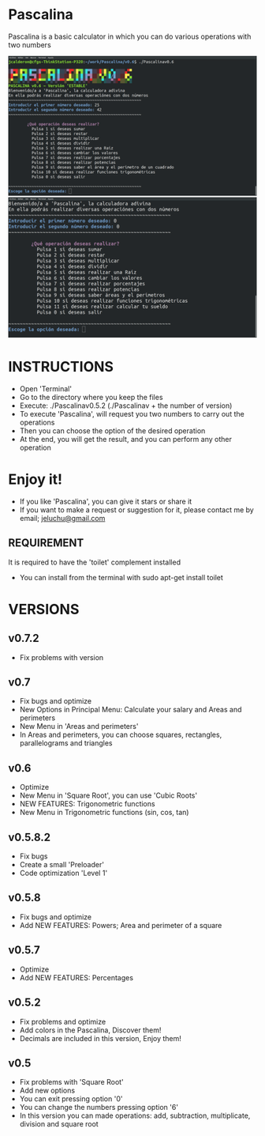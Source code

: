 # Pascalina
Pascalina is a basic calculator in which you can do various operations with two numbers

![Icono GDM](./Fotos/Captura1.png)
![Icono GDM](./Fotos/Captura2.png)

# INSTRUCTIONS
- Open 'Terminal'
- Go to the directory where you keep the files
- Execute: ./Pascalinav0.5.2 (./Pascalinav + the number of version)
- To execute 'Pascalina', will request you two numbers to carry out the operations
- Then you can choose the option of the desired operation
- At the end, you will get the result, and you can perform any other operation

# Enjoy it!
- If you like 'Pascalina', you can give it stars or share it
- If you want to make a request or suggestion for it, please contact me by email; jeluchu@gmail.com

## REQUIREMENT
It is required to have the 'toilet' complement installed
- You can install from the terminal with sudo apt-get install toilet

# VERSIONS

## v0.7.2
- Fix problems with version

## v0.7
- Fix bugs and optimize
- New Options in Principal Menu: Calculate your salary and Areas and perimeters
- New Menu in 'Areas and perimeters'
- In Areas and perimeters, you can choose squares, rectangles, parallelograms and triangles

## v0.6
- Optimize
- New Menu in 'Square Root', you can use 'Cubic Roots'
- NEW FEATURES: Trigonometric functions
- New Menu in Trigonometric functions (sin, cos, tan)

## v0.5.8.2
- Fix bugs
- Create a small 'Preloader'
- Code optimization 'Level 1'

## v0.5.8
- Fix bugs and optimize
- Add NEW FEATURES: Powers; Area and perimeter of a square

## v0.5.7
- Optimize
- Add NEW FEATURES: Percentages

## v0.5.2
- Fix problems and optimize
- Add colors in the Pascalina, Discover them!
- Decimals are included in this version, Enjoy them!

## v0.5
- Fix problems with 'Square Root'
- Add new options
- You can exit pressing option '0'
- You can change the numbers pressing option '6'
- In this version you can made operations: add, subtraction, multiplicate, division and square root


